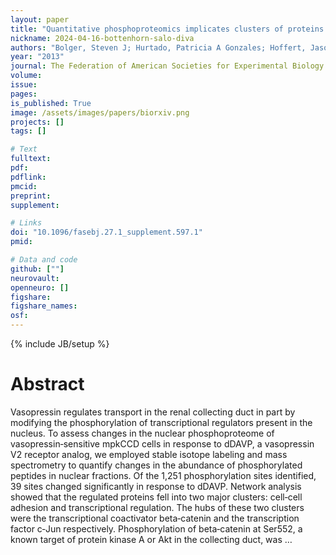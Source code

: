 ```yaml
---
layout: paper
title: "Quantitative phosphoproteomics implicates clusters of proteins involved in cell‐cell adhesion and transcriptional regulation in the vasopressin signaling network"
nickname: 2024-04-16-bottenhorn-salo-diva
authors: "Bolger, Steven J; Hurtado, Patricia A Gonzales; Hoffert, Jason D; Saeed, Fahad; Pisitkun, Trairak; Knepper, Mark A; "
year: "2013"
journal: The Federation of American Societies for Experimental Biology
volume: 
issue:
pages: 
is_published: True
image: /assets/images/papers/biorxiv.png
projects: []
tags: []

# Text
fulltext:
pdf:
pdflink:
pmcid:
preprint: 
supplement:

# Links
doi: "10.1096/fasebj.27.1_supplement.597.1"
pmid:

# Data and code
github: [""]
neurovault:
openneuro: []
figshare:
figshare_names:
osf:
---
```

{% include JB/setup %}

# Abstract

Vasopressin regulates transport in the renal collecting duct in part by modifying the phosphorylation of transcriptional regulators present in the nucleus. To assess changes in the nuclear phosphoproteome of vasopressin‐sensitive mpkCCD cells in response to dDAVP, a vasopressin V2 receptor analog, we employed stable isotope labeling and mass spectrometry to quantify changes in the abundance of phosphorylated peptides in nuclear fractions. Of the 1,251 phosphorylation sites identified, 39 sites changed significantly in response to dDAVP. Network analysis showed that the regulated proteins fell into two major clusters: cell‐cell adhesion and transcriptional regulation. The hubs of these two clusters were the transcriptional coactivator beta‐catenin and the transcription factor c‐Jun respectively. Phosphorylation of beta‐catenin at Ser552, a known target of protein kinase A or Akt in the collecting duct, was …
